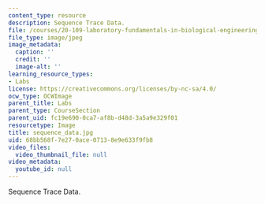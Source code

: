 ```yaml
---
content_type: resource
description: Sequence Trace Data.
file: /courses/20-109-laboratory-fundamentals-in-biological-engineering-fall-2007/68bb568f7e270ace07138e9e633f9fb8_sequence_data.jpg
file_type: image/jpeg
image_metadata:
  caption: ''
  credit: ''
  image-alt: ''
learning_resource_types:
- Labs
license: https://creativecommons.org/licenses/by-nc-sa/4.0/
ocw_type: OCWImage
parent_title: Labs
parent_type: CourseSection
parent_uid: fc19e690-0ca7-af8b-d48d-3a5a9e329f01
resourcetype: Image
title: sequence_data.jpg
uid: 68bb568f-7e27-0ace-0713-8e9e633f9fb8
video_files:
  video_thumbnail_file: null
video_metadata:
  youtube_id: null
---
```

Sequence Trace Data.